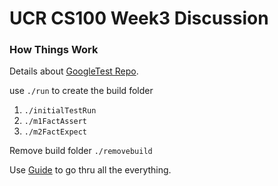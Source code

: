 # UCR CS100 Week3 Discussion

### How Things Work

Details about [GoogleTest Repo](https://github.com/google/googletest).

use ```./run``` to create the build folder
1. ```./initialTestRun```
2. ```./m1FactAssert```
3. ```./m2FactExpect```

Remove build folder ```./removebuild```

Use [Guide](...) to go thru all the everything.
